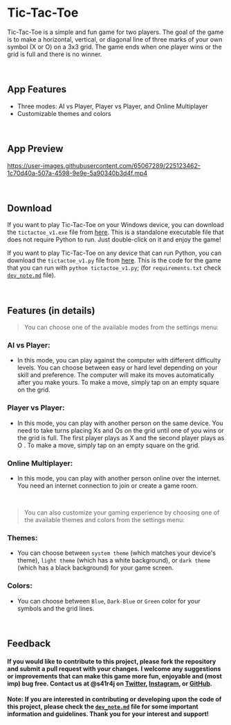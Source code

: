 # Tic-Tac-Toe

Tic-Tac-Toe is a simple and fun game for two players. The goal of the game is to make a horizontal, vertical, or diagonal line of three marks of your own symbol (X or O) on a 3x3 grid. The game ends when one player wins or the grid is full and there is no winner.


<br>

## App Features

- Three modes: AI vs Player, Player vs Player, and Online Multiplayer
- Customizable themes and colors

<br>

## App Preview

https://user-images.githubusercontent.com/65067289/225123462-1c70d40a-507a-4598-9e9e-5a90340b3d4f.mp4

<br>

## Download
If you want to play Tic-Tac-Toe on your Windows device, you can download the `tictactoe_v1.exe` file from [here](https://github.com/s41r4j/tictactoe/releases/download/v1.0/tictactoe_v1.exe). This is a standalone executable file that does not require Python to run. Just double-click on it and enjoy the game!

If you want to play Tic-Tac-Toe on any device that can run Python, you can download the `tictactoe_v1.py` file from [here](https://github.com/s41r4j/tictactoe/releases/download/v1.0/tictactoe_v1.py). This is the code for the game that you can run with `python tictactoe_v1.py`; (for `requirements.txt` check [`dev_note.md`](https://github.com/s41r4j/tictactoe/blob/main/dev_note.md) file).

<br>


## Features (in details)

> You can choose one of the available modes from the settings menu:

### AI vs Player: 
- In this mode, you can play against the computer with different difficulty levels. You can choose between easy or hard level depending on your skill and preference. The computer will make its moves automatically after you make yours. To make a move, simply tap on an empty square on the grid.

### Player vs Player: 
- In this mode, you can play with another person on the same device. You need to take turns placing Xs and Os on the grid until one of you wins or the grid is full. The first player plays as X and the second player plays as O . To make a move, simply tap on an empty square on the grid.

### Online Multiplayer: 
- In this mode, you can play with another person online over the internet. You need an internet connection to join or create a game room.

<br>

> You can also customize your gaming experience by choosing one of the available themes and colors from the settings menu:

### Themes: 
- You can choose between `system theme` (which matches your device's theme), `light theme` (which has a white background), or `dark theme` (which has a black background) for your game screen.

### Colors: 
- You can choose between `Blue`, `Dark-Blue` or `Green` color for your symbols and the grid lines.


<br>

## Feedback

#### If you would like to contribute to this project, please fork the repository and submit a pull request with your changes. I welcome any suggestions or improvements that can make this game more fun, enjoyable and (most imp) bug free. Contact us at @s41r4j on [Twitter](https://twitter.com/s41r4j), [Instagram](https://www.instagram.com/s41r4j/), or [GitHub](https://github.com/s41r4j).

#### Note: If you are interested in contributing or developing upon the code of this project, please check the [`dev_note.md`](https://github.com/s41r4j/tictactoe/blob/main/dev_note.md) file for some important information and guidelines. Thank you for your interest and support!

